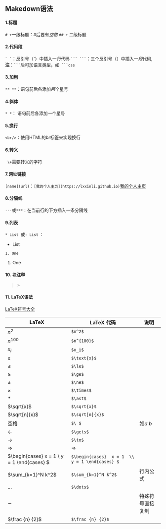 ## Makedown语法
#### 1.标题
`# +`一级标题：#后要有*空格*
`## +` 二级标题
#### 2.代码段
``` ` ` ```：反引号（**`**）中插入一*行*代码
```` ``` ``` ````：三个反引号（）中插入一*段*代码,**注**：```` ``` ````后可加语言类型，如```` ```css````
#### 3.加粗
` ** ** `：语句前后各添加*两*个星号
#### 4.斜体
` * * `： 语句前后各添加*一*个星号
#### 5.换行
` <br/> `：使用HTML的*br*标签来实现换行
#### 6.转义
` \+`需要转义的字符

#### 7.网址链接
` [name](url) `：`[我的个人主页](https://lxxinli.github.io)`[我的个人主页](https://lxxinli.github.io)

#### 8.分隔线

`---`或`***`：在当前行的下方插入一条分隔线

####  9.列表

`* List `或`- List` ：

* List

`1. One`

1. One

#### 10. 块注释

> `> ` 

#### 11. LaTeX语法



[LaTeX符号大全](https://blog.csdn.net/qq_17528659/article/details/82152530)



| **LaTeX**     | **LaTeX 代码**  | **说明**  |
| ------ | -------- | --- |
| $n^2$         | `$n^2$`         |           |
| $n^{100}$     | `$n^{100}$`     |           |
| $x_i$         | `$x_i$`         |           |
| $\text{x}$    | `$\text{x}$`    |           |
| $\le$         | `$\le$`         |           |
| $\ge$         | `$\ge$`         |           |
| $\ne$         | `$\ne$`         |           |
| $\times$      | `$\times$`      |           |
| $\ast$        | `$\ast$`        |           |
| $\sqrt{x}$    | `$\sqrt{x}$`    |           |
| $\sqrt[n]{x}$ | `$\sqrt[n]{x}$` |           |
| 空格          | `$\ $`          | 如$a \ b$ |
| $\gets$       | `$\gets$`       |           |
| $\to$ | `$\to$` | |
| $\Rightarrow$ | $\Rightarrow$ | |
| $\begin{cases}  x = 1  \\ y = 1 \end{cases} $ | `$\begin{cases}  x = 1  \\ y = 1 \end{cases} $` | |
| $\sum_{k=1}^N k^2$ | `$\sum_{k=1}^N k^2$` | 行内公式 |
| $\dots$ | `$\dots$` | |
| ∼ |  | 特殊符号直接复制 |
| $\frac {n} {2}$ | `$\frac {n} {2}$` |  |































